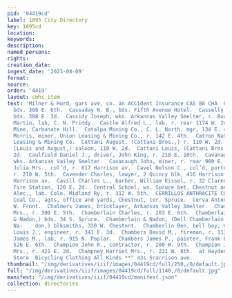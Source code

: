 ```yaml
---
pid: '04419cd'
label: 1895 City Directory
key: 1895cd
location: 
keywords: 
description: 
named_persons: 
rights: 
creation_date: 
ingest_date: '2023-08-09'
format: 
source: 
order: '4419'
layout: cmhc_item
text: 'Milner & Hurd, gars ave, co. an ACCident Insurance CAS 88 CHA  Cass Hans, miner,
  bds. 308 E. 6th.  Cassaday N. B., bds. Fifth Avenue Hotel.  Casselly John, miner,
  bds. 308 E. 3d.  Cassidy Joseph, wks. Arkansas Valley Smelter, r. Bucktown.  Cassidy
  Martin, lab, C. N. Priddy.  Castle Alfred L., lab, r. rear 1174 W. 2d.  Castle View
  Mine, Carbonate Hill.  Catalpa Mining Co., C. L. North, mgr, 134 E. 4th.  Catlin
  Morris, miner, Union Leasing & Mining Co., r. 142 E. 4th.  Catron Nat, miner, Union
  Leasing & Mining Co.  Cattani August, (Cattani Bros.,) r. 110 W. 2d.  Cattani Bros.,
  (Louis and August,) saloon, 110 W. 2d.  Cattani Louis, (Cattani Bros.,) r. 110 W.
  2d.  Caulfield Daniel J., driver, John King, r. 218 E. 10th.  Cavanagh Michael,
  wks. Arkansas Vailey Smelter.  Cavanaugh John, miner, r. rear 900 E. 6th.  Cave
  Julia Mrs., col’d, r. 817 Harrison av.  Cavel Nelson C., col’d, porter, G. Janowitz,
  r. 210 W. 5th.  Cavender Charles, lawyer, 2 Quincy blk, 416 Harrison av, r. 322
  Harrison av.  Cavill Charles L., barber, William Kissel, r. 32 Clarendon blk.  Central
  Fire Station, 120 E. 2d.  Central School, ws. Spruce bet. Chestnut and W. 2d.  Cerise
  Alec., lab. Colo. Midland Ry, r. 312 W. 5th.  CERRILLOS ANTHRACITE COAL, Canon City
  Coal Co., agts, office and yards, Chestnut, cor. Spruce.  Cerva Anton, lab, r. 2274
  W. Front.  Chalmers James, bricklayer, Arkansas Valley Smelter.  Chamberlain Annie
  Mrs., r. 300 E. 5th.  Chamberlain Charles, r. 203 E. 6th.  Chamberlain Dell, (Chamberlain
  & Nadon,) bds. 34 S. Spruce.  Chamberlain & Nadon, (Dell Chamberlain and Hormidas
  Na-  . don,) blksmiths, 330 W. Chestnnt.  Chamberlin Ben, bell boy, Hotel Vendome.  Chamberlin
  Louis J., engineer, r. 341 E. 3d.  Chambers David M., fireman, r. 113 E. 10th.  Chambers
  James M., lab, r. 915 N. Poplar.  Chambers James P., painter, Frank Ferguson, r.
  526 E. 6th.  Champion John R., contractor, r. 200 W. 9th.  Champion Josephine M.
  Mrs., r. 421 E. 2d.  Champney Harriet Mrs., r. 221 W. 8th.  at Hayden’s Clothing
  Store  Bicycling Clothing All Kinds **" 43s Srarrison ave.             i 2 1 : | '
thumbnail: "/img/derivatives/iiif/images/04419cd/full/250,/0/default.jpg"
full: "/img/derivatives/iiif/images/04419cd/full/1140,/0/default.jpg"
manifest: "/img/derivatives/iiif/04419cd/manifest.json"
collection: directories
---
```

